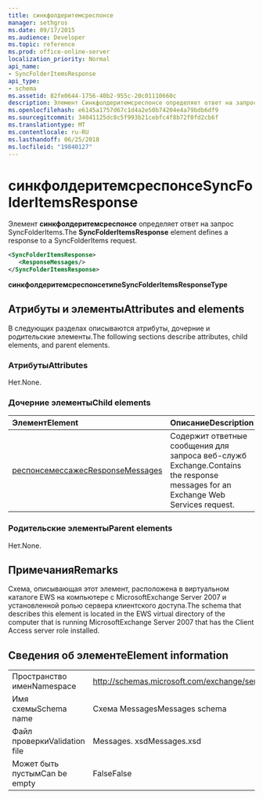 ```yaml
---
title: синкфолдеритемсреспонсе
manager: sethgros
ms.date: 09/17/2015
ms.audience: Developer
ms.topic: reference
ms.prod: office-online-server
localization_priority: Normal
api_name:
- SyncFolderItemsResponse
api_type:
- schema
ms.assetid: 82fe0644-1756-40b2-955c-20c01110660c
description: Элемент Синкфолдеритемсреспонсе определяет ответ на запрос SyncFolderItems.
ms.openlocfilehash: e6145a1757d67c1d4a2e50b74204e4a79bdb6df9
ms.sourcegitcommit: 34041125dc8c5f993b21cebfc4f8b72f0fd2cb6f
ms.translationtype: MT
ms.contentlocale: ru-RU
ms.lasthandoff: 06/25/2018
ms.locfileid: "19840127"
---
```

# <a name="syncfolderitemsresponse"></a><span data-ttu-id="c3d98-103">синкфолдеритемсреспонсе</span><span class="sxs-lookup"><span data-stu-id="c3d98-103">SyncFolderItemsResponse</span></span>

<span data-ttu-id="c3d98-104">Элемент **синкфолдеритемсреспонсе** определяет ответ на запрос SyncFolderItems.</span><span class="sxs-lookup"><span data-stu-id="c3d98-104">The **SyncFolderItemsResponse** element defines a response to a SyncFolderItems request.</span></span> 
  
```xml
<SyncFolderItemsResponse>
   <ResponseMessages/>
</SyncFolderItemsResponse>
```

 <span data-ttu-id="c3d98-105">**синкфолдеритемсреспонсетипе**</span><span class="sxs-lookup"><span data-stu-id="c3d98-105">**SyncFolderItemsResponseType**</span></span>
## <a name="attributes-and-elements"></a><span data-ttu-id="c3d98-106">Атрибуты и элементы</span><span class="sxs-lookup"><span data-stu-id="c3d98-106">Attributes and elements</span></span>

<span data-ttu-id="c3d98-107">В следующих разделах описываются атрибуты, дочерние и родительские элементы.</span><span class="sxs-lookup"><span data-stu-id="c3d98-107">The following sections describe attributes, child elements, and parent elements.</span></span>
  
### <a name="attributes"></a><span data-ttu-id="c3d98-108">Атрибуты</span><span class="sxs-lookup"><span data-stu-id="c3d98-108">Attributes</span></span>

<span data-ttu-id="c3d98-109">Нет.</span><span class="sxs-lookup"><span data-stu-id="c3d98-109">None.</span></span>
  
### <a name="child-elements"></a><span data-ttu-id="c3d98-110">Дочерние элементы</span><span class="sxs-lookup"><span data-stu-id="c3d98-110">Child elements</span></span>

|<span data-ttu-id="c3d98-111">**Элемент**</span><span class="sxs-lookup"><span data-stu-id="c3d98-111">**Element**</span></span>|<span data-ttu-id="c3d98-112">**Описание**</span><span class="sxs-lookup"><span data-stu-id="c3d98-112">**Description**</span></span>|
|:-----|:-----|
|[<span data-ttu-id="c3d98-113">респонсемессажес</span><span class="sxs-lookup"><span data-stu-id="c3d98-113">ResponseMessages</span></span>](responsemessages.md) <br/> |<span data-ttu-id="c3d98-114">Содержит ответные сообщения для запроса веб-служб Exchange.</span><span class="sxs-lookup"><span data-stu-id="c3d98-114">Contains the response messages for an Exchange Web Services request.</span></span>  <br/> |
   
### <a name="parent-elements"></a><span data-ttu-id="c3d98-115">Родительские элементы</span><span class="sxs-lookup"><span data-stu-id="c3d98-115">Parent elements</span></span>

<span data-ttu-id="c3d98-116">Нет.</span><span class="sxs-lookup"><span data-stu-id="c3d98-116">None.</span></span>
  
## <a name="remarks"></a><span data-ttu-id="c3d98-117">Примечания</span><span class="sxs-lookup"><span data-stu-id="c3d98-117">Remarks</span></span>

<span data-ttu-id="c3d98-118">Схема, описывающая этот элемент, расположена в виртуальном каталоге EWS на компьютере с MicrosoftExchange Server 2007 и установленной ролью сервера клиентского доступа.</span><span class="sxs-lookup"><span data-stu-id="c3d98-118">The schema that describes this element is located in the EWS virtual directory of the computer that is running MicrosoftExchange Server 2007 that has the Client Access server role installed.</span></span>
  
## <a name="element-information"></a><span data-ttu-id="c3d98-119">Сведения об элементе</span><span class="sxs-lookup"><span data-stu-id="c3d98-119">Element information</span></span>

|||
|:-----|:-----|
|<span data-ttu-id="c3d98-120">Пространство имен</span><span class="sxs-lookup"><span data-stu-id="c3d98-120">Namespace</span></span>  <br/> |http://schemas.microsoft.com/exchange/services/2006/messages  <br/> |
|<span data-ttu-id="c3d98-121">Имя схемы</span><span class="sxs-lookup"><span data-stu-id="c3d98-121">Schema name</span></span>  <br/> |<span data-ttu-id="c3d98-122">Схема Messages</span><span class="sxs-lookup"><span data-stu-id="c3d98-122">Messages schema</span></span>  <br/> |
|<span data-ttu-id="c3d98-123">Файл проверки</span><span class="sxs-lookup"><span data-stu-id="c3d98-123">Validation file</span></span>  <br/> |<span data-ttu-id="c3d98-124">Messages. xsd</span><span class="sxs-lookup"><span data-stu-id="c3d98-124">Messages.xsd</span></span>  <br/> |
|<span data-ttu-id="c3d98-125">Может быть пустым</span><span class="sxs-lookup"><span data-stu-id="c3d98-125">Can be empty</span></span>  <br/> |<span data-ttu-id="c3d98-126">False</span><span class="sxs-lookup"><span data-stu-id="c3d98-126">False</span></span>  <br/> |
   

